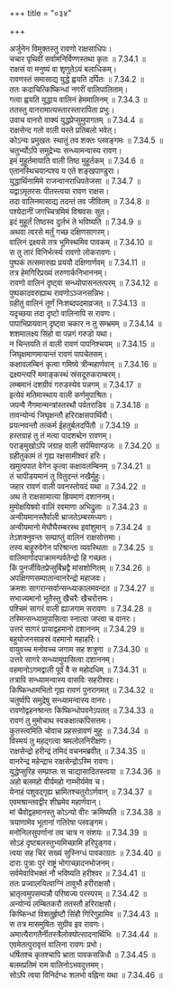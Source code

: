 +++
title = "०३४"

+++


  
अर्जुनेन विमुक्तस्तु रावणो राक्षसाधिपः।  
चचार पृथिवीं सर्वामनिर्विण्णस्तथा कृतः ॥ 7.34.1 ॥   
राक्षसं वा मनुष्यं वा शृणुतेऽयं बलाधिकम्।  
रावणस्तं समासाद्य युद्धे ह्वयति दर्पितः ॥ 7.34.2 ॥   
ततः कदाचित्किष्किन्धां नगरीं वालिपालिताम्।  
गत्वा ह्वयति युद्धाय वालिनं हेममालिनम् ॥ 7.34.3 ॥   
ततस्तु वानरामात्यस्तारस्तारापिता प्रभुः।  
उवाच वानरो वाक्यं युद्धप्रेप्सुमुपागतम् ॥ 7.34.4 ॥   
राक्षसेन्द गतो वाली यस्ते प्रतिबलो भवेत्।  
कोऽन्यः प्रमुखतः स्थातुं तव शक्तः प्लवङ्गमः ॥ 7.34.5 ॥   
चतुर्भ्योऽपि समुद्रेभ्यः सन्ध्यामन्वास्य रावण।  
इमं मुहूर्तमायाति वाली तिष्ठ मुहूर्तकम् ॥ 7.34.6 ॥   
एतानस्थिचयान्पश्य य एते शङ्खपाण्डुराः।  
युद्धार्थिनामिमे राजन्वानराधिपतेजसा ॥ 7.34.7 ॥   
यद्वाऽमृतरसः पीतस्त्वया रावण राक्षस।  
तदा वालिनमासाद्य तदन्तं तव जीवितम् ॥ 7.34.8 ॥   
पश्येदानीं जगच्चित्रमिमं विश्रवसः सुत।  
इदं मुहूर्तं तिष्ठस्व दुर्लभं ते भविष्यति ॥ 7.34.9 ॥   
अथवा त्वरसे मर्तुं गच्छ दक्षिणसागरम्।  
वालिनं द्रक्ष्यसे तत्र भूमिस्थमिव पावकम् ॥ 7.34.10 ॥   
स तु तारं विनिर्भर्त्स्य रावणो लोकरावणः।  
पुष्पकं तत्समारुह्य प्रययौ दक्षिणार्णवम् ॥ 7.34.11 ॥   
तत्र हेमगिरिप्रख्यं तरुणार्कनिभाननम्।  
रावणो वालिनं दृष्ट्वा सन्ध्योपासनतत्परम् ॥ 7.34.12 ॥   
पुष्पकादवरुह्याथ रावणोऽञ्जनसन्निभः।  
ग्रहीतुं वालिनं तूर्णं निःशब्दपदमाव्रजत् ॥ 7.34.13 ॥   
यदृच्छया तदा दृष्टो वालिनापि स रावणः।  
पापाभिप्रायवान् दृष्ट्वा चकार न तु सम्भ्रमम् ॥ 7.34.14 ॥   
शशमालक्ष्य सिंहो वा पन्नगं गरुडो यथा।  
न चिन्तयति तं वाली रावणं पापनिश्चयम् ॥ 7.34.15 ॥   
जिघृक्षमाणमायान्तं रावणं पापचेतसम्।  
कक्षावलम्बिनं कृत्वा गमिष्ये त्रीन्महार्णवान् ॥ 7.34.16 ॥   
द्रक्ष्यन्त्यरिं ममाङ्कस्थं स्रंसदूरुकराम्बरम्।  
लम्बमानं दशग्रीवं गरुडस्येव पन्नगम् ॥ 7.34.17 ॥   
इत्येवं मतिमास्थाय वाली कर्णमुपाश्रितः।  
जपन्वै नैगमान्मन्त्रांस्तस्थौ पर्वतराडिव ॥ 7.34.18 ॥   
तावन्योन्यं जिघृक्षन्तौ हरिराक्षसपार्थिवौ।  
प्रयत्नवन्तौ तत्कर्म ईहतुर्बलदर्पितौ ॥ 7.34.19 ॥   
हस्तग्राहं तु तं मत्वा पादशब्देन रावणम्।  
पराङ्मुखोऽपि जग्राह वाली सर्पमिवाण्डजः ॥ 7.34.20 ॥   
ग्रहीतुकामं तं गृह्य रक्षसामीश्वरं हरिः।  
खमुत्पपात वेगेन कृत्वा कक्षावलम्बिनम् ॥ 7.34.21 ॥   
तं चापीडयमानं तु वितुदन्तं नखैर्मुहुः।  
जहार रावणं वाली पवनस्तोयदं यथा ॥ 7.34.22 ॥   
अथ ते राक्षसामात्या ह्रियमाणं दशाननम्।  
मुमोक्षयिषवो वालिं रवमाणा अभिद्रुताः ॥ 7.34.23 ॥   
अन्वीयमानस्तैर्वाली भ्राजतेऽम्बरमध्यगः।  
अन्वीयमानो मेघौघैरम्बरस्थ इवांशुमान् ॥ 7.34.24 ॥   
तेऽशक्नुवन्तः सम्प्राप्तुं वालिनं राक्षसोत्तमाः।  
तस्य बाहूरुवेगेन परिश्रान्ता व्यवस्थिताः ॥ 7.34.25 ॥   
वालिमार्गादपाक्रामन्पर्वतेन्द्रो हि गच्छतः।  
किं पुनर्जीवितप्रेप्सुर्बिभ्रद्वै मांसशोणितम् ॥ 7.34.26 ॥   
अपक्षिगणसम्पातान्वानरेन्द्रो महाजवः।  
क्रमशः सागरान्सर्वान्सन्ध्याकालमवन्दत ॥ 7.34.27 ॥   
सभाज्यमानो भूतैस्तु खैचरैः खैचरोत्तमः।  
पश्चिमं सागरं वाली ह्याजगाम सरावणः ॥ 7.34.28 ॥   
तस्मिन्सन्ध्यामुपासित्वा स्नात्वा जप्त्वा च वानरः।  
उत्तरं सागरं प्रायाद्वहमानो दशाननम् ॥ 7.34.29 ॥   
बहुयोजनसाहस्रं वहमानो महाहरिः।  
वायुवच्च मनोवच्च जगाम सह शत्रुणा ॥ 7.34.30 ॥   
उत्तरे सागरे सन्ध्यामुपासित्वा दशाननम्।  
वहमानोऽगमद्वाली पूर्वं वै स महोदधिम् ॥ 7.34.31 ॥   
तत्रापि सन्ध्यामन्वास्य वासविः सहरीश्वरः।  
किष्किन्धामभितो गृह्य रावणं पुनरागमत् ॥ 7.34.32 ॥   
चतुर्ष्वपि समुद्रेषु सन्ध्यामन्वास्य वानरः।  
रावणोद्वहनश्रान्तः किष्किन्धोपवनेऽपतत् ॥ 7.34.33 ॥   
रावणं तु मुमोचाथ स्वकक्षात्कपिसत्तमः।  
कुतस्त्वमिति चोवाच प्रहसन्रावणं मुहुः ॥ 7.34.34 ॥   
विस्मयं तु महद्गत्वा श्रमलोलनिरीक्षणः।  
राक्षसेन्द्रो हरीन्द्रं तमिदं वचनमब्रवीत् ॥ 7.34.35 ॥   
वानरेन्द्र महेन्द्राभ राक्षसेन्द्रोऽस्मि रावणः।  
युद्धेप्सुरिह सम्प्राप्तः स चाद्यासादितस्त्वया ॥ 7.34.36 ॥   
अहो बलमहो वीर्यमहो गाम्भीर्यमेव च।  
येनाहं पशुवद्गृह्य भ्रामितश्चतुरोऽर्णवान् ॥ 7.34.37 ॥   
एवमश्रान्तवद्वीर शीघ्रमेव महार्णवान्।  
मां चैवोद्वहमानस्तु कोऽन्यो वीरः क्रमिष्यति ॥ 7.34.38 ॥   
त्रयाणामेव भूतानां गतिरेषा प्लवङ्गम।  
मनोनिलसुपर्णानां तव चात्र न संशयः ॥ 7.34.39 ॥   
सोऽहं दृष्टबलस्तुभ्यमिच्छामि हरिपुङ्गव।  
त्वया सह चिरं सख्यं सुस्निग्धं पावकाग्रतः ॥ 7.34.40 ॥   
दाराः पुत्राः पुरं राष्ट्रं भोगाच्छादनभोजनम्।  
सर्वमेवाविभक्तं नौ भविष्यति हरीश्वर ॥ 7.34.41 ॥   
ततः प्रज्वालयित्वाग्निं तावुभौ हरीराक्षसौ।  
भ्रातृत्वमुपसम्पन्नौ परिष्वज्य परस्परम् ॥ 7.34.42 ॥   
अन्योन्यं लम्बितकरौ ततस्तौ हरिराक्षसौ।  
किष्किन्धां विशतुर्हृष्टौ सिंहौ गिरिगुहामिव ॥ 7.34.43 ॥   
स तत्र मासमुषितः सुग्रीव इव रावणः।  
अमात्यैरागतैर्नीतस्त्रैलोक्योत्सादनार्थिभिः ॥ 7.34.44 ॥   
एवमेतत्पुरावृत्तं वालिना रावणः प्रभो।  
धर्षितश्च कृतश्चापि भ्राता पावकसन्निधौ ॥ 7.34.45 ॥   
बलमप्रतिमं राम वालिनोऽभवदुत्तमम्।  
सोऽपि त्वया विनिर्दग्धः शलभो वह्निना यथा ॥ 7.34.46 ॥   
